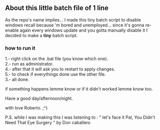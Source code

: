 ## About this little batch file of 1 line 

As the repo's name implies... I made this tiny batch script to disable windows recall because 'm bored and unemployed...
since it's gonna re-enable again every windows update and you gotta manually disable it I decided to make a **tiny** batch script.

### how to run it
1.- right click on the .bat file (you know which one).  
2.- run as administrator.  
4.- after that it will ask you to restart to apply changes.  
5.- to check if everythings done use the other file.  
3.- all done.  

if something happens lemme know or if it didn't worked lemme know too.

Have a good day/afternoon/night.

with love Roberto. ;^)

P.S. while I was making this I was listening to : " let's face it Pal, You Didn't Need That Eye Surgery " by Don caballero
